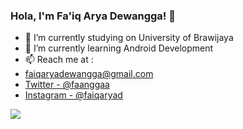 ### Hola, I'm Fa'iq Arya Dewangga! 👋

- 🔭 I’m currently studying on University of Brawijaya
- 🌱 I’m currently learning Android Development
- 📫 Reach me at : 
- faiqaryadewangga@gmail.com
- [Twitter - @faanggaa](https://twitter.com/faanggaa) 
- [Instagram - @faiqaryad](https://www.instagram.com/faiqaryad/)

<img src ="https://github-readme-stats.vercel.app/api?username=fanggadewangga&&show_icons=true&title_color=ffffff&icon_color=bb2acf&text_color=daf7dc&bg_color=151515">
